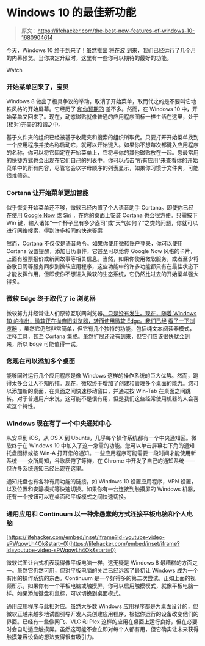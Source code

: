 # Windows 10 的最佳新功能

> 原文：<https://lifehacker.com/the-best-new-features-of-windows-10-1680904614>

今天，Windows 10 终于到来了！虽然推出 [将在波](http://gizmodo.com/okay-so-maybe-you-wont-get-windows-10-on-july-29th-1715532559) 到来，我们已经运行了几个月的内幕预览。当你决定升级时，这里有一些你可以期待的最好的功能。

Watch

### **开始菜单回来了，宝贝**

Windows 8 做出了极具争议的举动，取消了开始菜单，取而代之的是不要叫它地铁风格的开始屏幕。它经历了 [和你预期的](https://www.youtube.com/watch?v=BYwMgKmtgBU) 差不多。然而，在 Windows 10 中，开始菜单又回来了。现在，动态磁贴就像普通的应用程序图标一样生活在这里，处于(相对)完美的和谐之中。

基于文件夹的组织已经被基于收藏夹和搜索的组织所取代。只要打开开始菜单找到一个应用程序并按名称启动它，就可以开始键入。如果你不想每次都键入应用程序的名称，你可以将它固定在开始菜单上，它将与你的其他磁贴放在一起。您最常用的快捷方式也会出现在它们自己的列表中。你可以点击“所有应用”来查看你的开始菜单中的所有内容，尽管它会以字母顺序的列表显示，如果你习惯于文件夹，可能很难筛选。

### **Cortana 让开始菜单更加智能**

似乎恢复开始菜单还不够，微软已经内置了个人语音助手 Cortana。即使你已经在使用 [Google Now](http://lifehacker.com/top-10-awesome-features-of-google-now-1577427243) 或 [Siri](http://lifehacker.com/all-the-things-you-can-ask-siri-to-do-in-ios-7-1401408294) ，在你的桌面上安装 Cortana 也会很方便。只需按下 Win 键，输入诸如“一个杯子里有多少盎司”或“天气如何？”之类的问题，你就可以进行网络搜索，得到许多相同的快速答案

然而，Cortana 不仅仅是语音命令。如果你使用微软账户登录，你可以使用 Cortana 设置提醒，添加日历事件，它甚至可以给你 Google Now 风格的卡片，上面有股票报价或新闻故事等相关信息。当然，如果你使用微软服务，或者至少将谷歌日历等服务同步到微软应用程序，这些功能中的许多功能都只有在最佳状态下才能发挥作用，但即使你不想进入微软的生态系统，它仍然比过去的开始菜单强大得多。

### **微软 Edge 终于取代了 ie 浏览器**

微软努力并经常让人们原谅互联网浏览器[。只是没有发生。现在，随着 Windows 10 的推出，微软正在抛弃旧浏览器，转而使用微软 Edge。我们已经](https://www.youtube.com/watch?v=qkM6RJf15cg) [看了一下浏览器](https://lifehacker.com/is-microsoft-edge-any-good-1702545838) ，虽然它仍然非常简单，但它有几个独特的功能，包括纯文本阅读器模式，注释工具，甚至 Cortana 集成。虽然扩展还没有到来，但它们应该很快就会到来，所以 Edge 可能值得一试。

### **您现在可以添加多个桌面**

能够同时运行几个应用程序是像 Windows 这样的操作系统的巨大优势。然而，跑得太多会让人不知所措。现在，微软终于增加了创建和管理多个桌面的能力。您可以添加新的桌面，在桌面之间快速移动窗口，并通过按 Win-Tab 在桌面之间跳转。对于普通用户来说，这可能不是很有用，但是我们这些经常使用机器的人会喜欢这个特性。

### **Windows 现在有了一个中央通知中心**

从安卓到 iOS，从 OS X 到 Ubuntu，几乎每个操作系统都有一个中央通知区。微软终于在 Windows 10 中加入了这一急需的功能。您可以单击屏幕右下角的通知托盘图标或按 Win-A 打开您的通知。一些应用程序可能需要一段时间才能使用新系统——众所周知，谷歌厌倦了等待，在 Chrome 中开发了自己的通知系统——但许多系统通知已经出现在这里。

通知托盘也有各种有用功能的链接，如 Windows 10 设置应用程序，VPN 设置，以及位置和安静模式等快速切换。如果你有一台连接到触摸屏的 Windows 机器，还有一个按钮可以在桌面和平板模式之间快速切换。

### **通用应用和 Continuum 以一种非愚蠢的方式连接平板电脑和个人电脑**

 [https://lifehacker.com/embed/inset/iframe?id=youtube-video-sPWqowLh4Ok&start=0](https://lifehacker.com/embed/inset/iframe?id=youtube-video-sPWqowLh4Ok&start=0) 

微软试图让台式机表现得像平板电脑一样，这无疑是 Windows 8 最糟糕的方面之一。虽然它仍然可用，但对平板电脑的关注已经远离了最初让 Windows 成为一个有用的操作系统的东西。Continuum 是一个好得多的第二次尝试。正如上面的视频所示，如果你有一个平板电脑或触摸屏，你可以启用触摸模式，就像平板电脑一样。如果添加键盘和鼠标，可以切换到桌面模式。

通用应用程序与此相对应。虽然大多数 Windows 应用程序都是为桌面设计的，但微软正越来越多地试图引导开发人员创建应用程序，根据你运行的设备改变他们的界面。已经有一些像网飞、VLC 和 Plex 这样的应用在桌面上运行良好，但在必要时会自动适应触摸屏。虽然这可能不会立即对每个人都有用，但它确实让未来获得触摸兼容设备的想法变得很有吸引力。